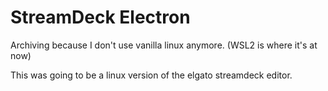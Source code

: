 StreamDeck Electron
===

Archiving because I don't use vanilla linux anymore. (WSL2 is where it's at now)

This was going to be a linux version of the elgato streamdeck editor.
